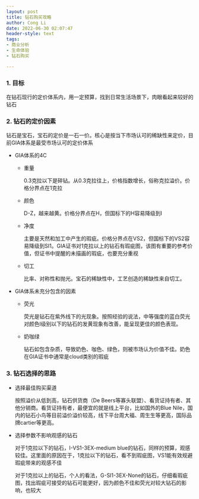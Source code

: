 ```yaml
---
layout: post
title: 钻石购买攻略
author: Cong Li
date: 2022-06-30 02:07:47
header-style: text
tags: 
- 商业分析
- 生命体验
- 钻石购买

---
```


### 1. 目标

在钻石现行的定价体系内，用一定预算，找到日常生活场景下，肉眼看起来较好的钻石

### 2. 钻石的定价因素

钻石是宝石，宝石的定价是一石一价。核心是按当下市场认可的稀缺性来定价，目前GIA体系是最受市场认可的定价体系

  * GIA体系的4C

      * 重量

        0.3克拉以下是碎钻。从0.3克拉往上，价格指数增长，俗称克拉溢价。价格分界点在1克拉

    * 颜色

      D-Z，越来越黄。价格分界点在H，但国标下的H容易降级到I

    * 净度

      主要是天然和加工中产生的瑕疵。价格分界点在VS2，但国标下的VS2容易降级到SI1。GIA证书对1克拉以上的钻石有瑕疵图，该图有重要的参考价值，但证书中提醒的未描画的瑕疵，也要充分重视

    * 切工

      比率、对称性和抛光。宝石的稀缺性中，工艺创造的稀缺性来自切工。

  * GIA体系未充分包含的因素

      * 荧光

        荧光是钻石在紫外线下的光现象。按照经验的说法，中等强度的蓝白荧光对颜色I级别以下的钻石的发黄现象有改善，能呈现更佳的颜色表现。

    * 奶咖绿

      钻石如包含杂质，导致奶色、咖色、绿色，则被市场认为价值不佳。奶色在GIA证书中通常是cloud类别的瑕疵

### 3. 钻石选择的思路

- 选择最佳购买渠道

  按照溢价从低到高，钻石供货商（De Beers等寡头联盟）、看货证持有者、其他分销商。看货证持有者，最便宜的就是线上平台，比如国外的Blue Nile，国内的钻石小鸟等目前溢价溢价较高，线下平台周大福、周生生等更高，国际品牌cartier等更高。

- 选择参数不影响观感的钻石

  对于1克拉以下的钻石，I-VS1-3EX-medium blue的钻石，同样的预算，观感较佳。这里面的原因在于，1克拉以下的钻石，看不到瑕疵图，VS1能有效规避瑕疵带来的观感不佳

  对于1克拉以上的钻石，个人的看法，G-SI1-3EX-None的钻石，仔细看瑕疵图，找出瑕疵可接受的钻石可能更好，因为颜色不佳和荧光对较大钻石的影响，也较大

  

  